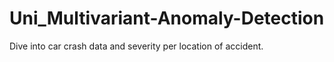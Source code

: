 # Uni_Multivariant-Anomaly-Detection
Dive into car crash data and severity per location of accident.

